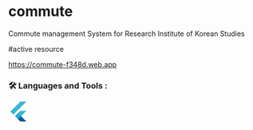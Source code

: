 # commute

Commute management System for Research Institute of Korean Studies

#active resource 

https://commute-f348d.web.app

### :hammer_and_wrench: Languages and Tools :
<div>
  <img src="https://github.com/devicons/devicon/blob/master/icons/flutter/flutter-original.svg" title="Git" **alt="Git" width="40" height="40"/>
</div>
